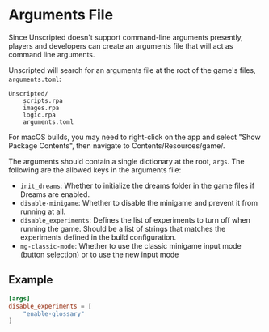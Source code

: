 # Arguments File

Since Unscripted doesn't support command-line arguments presently, players and developers can create an arguments file that will act as command line arguments.

Unscripted will search for an arguments file at the root of the game's files, `arguments.toml`:

```
Unscripted/
    scripts.rpa
    images.rpa
    logic.rpa
    arguments.toml
```

For macOS builds, you may need to right-click on the app and select "Show Package Contents", then navigate to Contents/Resources/game/.

The arguments should contain a single dictionary at the root, `args`. The following are the allowed keys in the arguments file:

- `init_dreams`: Whether to initialize the dreams folder in the game files if Dreams are enabled.
- `disable-minigame`: Whether to disable the minigame and prevent it from running at all.
- `disable_experiments`: Defines the list of experiments to turn off when running the game. Should be a list of strings that matches the experiments defined in the build configuration.
- `mg-classic-mode`: Whether to use the classic minigame input mode (button selection) or to use the new input mode

## Example

```toml
[args]
disable_experiments = [
    "enable-glossary"
]
```

